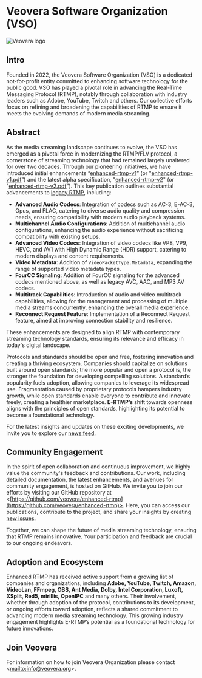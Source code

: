 <!-- THIS FILE IS GENERATED, DON'T EDIT -->

# Veovera Software Organization (VSO)

![Veovera logo](https://veovera.github.io/enhanced-rtmp/vso_logo.png)

## Intro

Founded in 2022, the Veovera Software Organization (VSO) is a dedicated not-for-profit entity committed to enhancing software technology for the public good. VSO has played a pivotal role in advancing the Real-Time Messaging Protocol (RTMP), notably through collaboration with industry leaders such as Adobe, YouTube, Twitch and others. Our collective efforts focus on refining and broadening the capabilities of RTMP to ensure it meets the evolving demands of modern media streaming.

## Abstract

As the media streaming landscape continues to evolve, the VSO has emerged as a pivotal force in modernizing the RTMP/FLV protocol, a cornerstone of streaming technology that had remained largely unaltered for over two decades. Through our pioneering initiatives, we have introduced initial enhancements “[enhanced-rtmp-v1](https://veovera.github.io/enhanced-rtmp/docs/enhanced/enhanced-rtmp-v1)” (or "[enhanced-rtmp-v1.pdf](https://veovera.github.io/enhanced-rtmp/docs/enhanced/enhanced-rtmp-v1.pdf)”) and the latest alpha specification, "[enhanced-rtmp-v2](https://veovera.github.io/enhanced-rtmp/docs/enhanced/enhanced-rtmp-v2)" (or "[enhanced-rtmp-v2.pdf](https://veovera.github.io/enhanced-rtmp/docs/enhanced/enhanced-rtmp-v2.pdf)”). This key publication outlines substantial advancements to [legacy RTMP](https://veovera.org/docs/legacy/), including:

- **Advanced Audio Codecs**: Integration of codecs such as AC-3, E-AC-3, Opus, and FLAC, catering to diverse audio quality and compression needs, ensuring compatibility with modern audio playback systems.
- **Multichannel Audio Configurations**: Addition of multichannel audio configurations, enhancing the audio experience without sacrificing compatibility with existing setups.
- **Advanced Video Codecs**: Integration of video codecs like VP8, VP9, HEVC, and AV1 with High Dynamic Range (HDR) support, catering to modern displays and content requirements.
- **Video Metadata**: Addition of `VideoPacketType.Metadata`, expanding the range of supported video metadata types.
- **FourCC Signaling**: Addition of FourCC signaling for the advanced codecs mentioned above, as well as legacy AVC, AAC, and MP3 AV codecs.
- **Multitrack Capabilities**: Introduction of audio and video multitrack capabilities, allowing for the management and processing of multiple media streams concurrently, enhancing the overall media experience.
- **Reconnect Request Feature**: Implementation of a Reconnect Request feature, aimed at improving connection stability and resilience.

These enhancements are designed to align RTMP with contemporary streaming technology standards, ensuring its relevance and efficacy in today's digital landscape.

Protocols and standards should be open and free, fostering innovation and creating a thriving ecosystem. Companies should capitalize on solutions built around open standards; the more popular and open a protocol is, the stronger the foundation for developing compelling solutions. A standard’s popularity fuels adoption, allowing companies to leverage its widespread use. Fragmentation caused by proprietary protocols hampers industry growth, while open standards enable everyone to contribute and innovate freely, creating a healthier marketplace. **E-RTMP’s** shift towards openness aligns with the principles of open standards, highlighting its potential to become a foundational technology.

For the latest insights and updates on these exciting developments, we invite you to explore our [news feed](https://veovera.github.io/enhanced-rtmp/docs/news/feed).

## Community Engagement

In the spirit of open collaboration and continuous improvement, we highly value the community's feedback and contributions. Our work, including detailed documentation, the latest enhancements, and avenues for community engagement, is hosted on GitHub. We invite you to join our efforts by visiting our GitHub repository at <[https://github.com/veovera/enhanced-rtmp](https://github.com/veovera/enhanced-rtmp)>. Here, you can access our publications, contribute to the project, and share your insights by creating [new issues](https://github.com/veovera/enhanced-rtmp/issues).

Together, we can shape the future of media streaming technology, ensuring that RTMP remains innovative. Your participation and feedback are crucial to our ongoing endeavors.

## Adoption and Ecosystem

Enhanced RTMP has received active support from a growing list of companies and organizations, including **Adobe, YouTube, Twitch, Amazon, VideoLan, FFmpeg, OBS, Ant Media, Dolby, Intel Corporation, Luxoft, XSplit, Red5, mirillis, OpenIPC** and many others. Their involvement, whether through adoption of the protocol, contributions to its development, or ongoing efforts toward adoption, reflects a shared commitment to advancing modern media streaming technology. This growing industry engagement highlights E-RTMP’s potential as a foundational technology for future innovations.

## Join Veovera

For information on how to join Veovera Organization please contact <[mailto:info@veovera.org](mailto:info@veovera.org)>.
